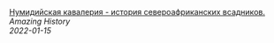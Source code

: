 <!--2024-01-04 01:37:28-->
<div class="yb">
  <a class="nodecor" href="/index.html?istoriya/numidijskaya_kavaleriya_-_istoriya_severoafrikanskih_vsadnikov">
    <img class="preview" data-videoid="cykl0aLH-Vc" src="https://i.ytimg.com/vi/cykl0aLH-Vc/hqdefault.jpg" align="middle" alt="">
  </a>
  <div class="inlbl text">
    <a class="nodecor" href="/index.html?istoriya/numidijskaya_kavaleriya_-_istoriya_severoafrikanskih_vsadnikov">Нумидийская кавалерия - история североафриканских всадников.</a><br>
    <i class="smaller2">Amazing History</i><br>
    <i class="smaller3">2022-01-15</i>
  </div>
</div>
